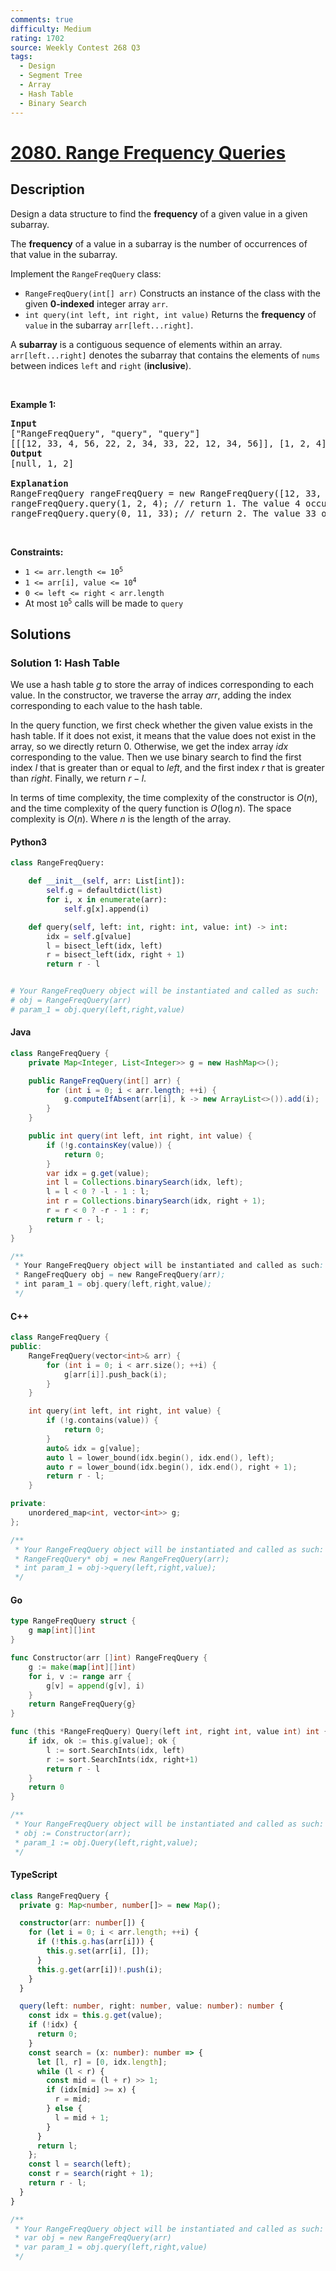 ```yaml
---
comments: true
difficulty: Medium
rating: 1702
source: Weekly Contest 268 Q3
tags:
  - Design
  - Segment Tree
  - Array
  - Hash Table
  - Binary Search
---
```


<!-- problem:start -->

# [2080. Range Frequency Queries](https://leetcode.com/problems/range-frequency-queries)


## Description

<!-- description:start -->

<p>Design a data structure to find the <strong>frequency</strong> of a given value in a given subarray.</p>

<p>The <strong>frequency</strong> of a value in a subarray is the number of occurrences of that value in the subarray.</p>

<p>Implement the <code>RangeFreqQuery</code> class:</p>

<ul>
	<li><code>RangeFreqQuery(int[] arr)</code> Constructs an instance of the class with the given <strong>0-indexed</strong> integer array <code>arr</code>.</li>
	<li><code>int query(int left, int right, int value)</code> Returns the <strong>frequency</strong> of <code>value</code> in the subarray <code>arr[left...right]</code>.</li>
</ul>

<p>A <strong>subarray</strong> is a contiguous sequence of elements within an array. <code>arr[left...right]</code> denotes the subarray that contains the elements of <code>nums</code> between indices <code>left</code> and <code>right</code> (<strong>inclusive</strong>).</p>

<p>&nbsp;</p>
<p><strong class="example">Example 1:</strong></p>

<pre>
<strong>Input</strong>
[&quot;RangeFreqQuery&quot;, &quot;query&quot;, &quot;query&quot;]
[[[12, 33, 4, 56, 22, 2, 34, 33, 22, 12, 34, 56]], [1, 2, 4], [0, 11, 33]]
<strong>Output</strong>
[null, 1, 2]

<strong>Explanation</strong>
RangeFreqQuery rangeFreqQuery = new RangeFreqQuery([12, 33, 4, 56, 22, 2, 34, 33, 22, 12, 34, 56]);
rangeFreqQuery.query(1, 2, 4); // return 1. The value 4 occurs 1 time in the subarray [33, 4]
rangeFreqQuery.query(0, 11, 33); // return 2. The value 33 occurs 2 times in the whole array.
</pre>

<p>&nbsp;</p>
<p><strong>Constraints:</strong></p>

<ul>
	<li><code>1 &lt;= arr.length &lt;= 10<sup>5</sup></code></li>
	<li><code>1 &lt;= arr[i], value &lt;= 10<sup>4</sup></code></li>
	<li><code>0 &lt;= left &lt;= right &lt; arr.length</code></li>
	<li>At most <code>10<sup>5</sup></code> calls will be made to <code>query</code></li>
</ul>

<!-- description:end -->

## Solutions

<!-- solution:start -->

### Solution 1: Hash Table

We use a hash table $g$ to store the array of indices corresponding to each value. In the constructor, we traverse the array $\textit{arr}$, adding the index corresponding to each value to the hash table.

In the query function, we first check whether the given value exists in the hash table. If it does not exist, it means that the value does not exist in the array, so we directly return $0$. Otherwise, we get the index array $\textit{idx}$ corresponding to the value. Then we use binary search to find the first index $l$ that is greater than or equal to $\textit{left}$, and the first index $r$ that is greater than $\textit{right}$. Finally, we return $r - l$.

In terms of time complexity, the time complexity of the constructor is $O(n)$, and the time complexity of the query function is $O(\log n)$. The space complexity is $O(n)$. Where $n$ is the length of the array.

<!-- tabs:start -->

#### Python3

```python
class RangeFreqQuery:

    def __init__(self, arr: List[int]):
        self.g = defaultdict(list)
        for i, x in enumerate(arr):
            self.g[x].append(i)

    def query(self, left: int, right: int, value: int) -> int:
        idx = self.g[value]
        l = bisect_left(idx, left)
        r = bisect_left(idx, right + 1)
        return r - l


# Your RangeFreqQuery object will be instantiated and called as such:
# obj = RangeFreqQuery(arr)
# param_1 = obj.query(left,right,value)
```

#### Java

```java
class RangeFreqQuery {
    private Map<Integer, List<Integer>> g = new HashMap<>();

    public RangeFreqQuery(int[] arr) {
        for (int i = 0; i < arr.length; ++i) {
            g.computeIfAbsent(arr[i], k -> new ArrayList<>()).add(i);
        }
    }

    public int query(int left, int right, int value) {
        if (!g.containsKey(value)) {
            return 0;
        }
        var idx = g.get(value);
        int l = Collections.binarySearch(idx, left);
        l = l < 0 ? -l - 1 : l;
        int r = Collections.binarySearch(idx, right + 1);
        r = r < 0 ? -r - 1 : r;
        return r - l;
    }
}

/**
 * Your RangeFreqQuery object will be instantiated and called as such:
 * RangeFreqQuery obj = new RangeFreqQuery(arr);
 * int param_1 = obj.query(left,right,value);
 */
```

#### C++

```cpp
class RangeFreqQuery {
public:
    RangeFreqQuery(vector<int>& arr) {
        for (int i = 0; i < arr.size(); ++i) {
            g[arr[i]].push_back(i);
        }
    }

    int query(int left, int right, int value) {
        if (!g.contains(value)) {
            return 0;
        }
        auto& idx = g[value];
        auto l = lower_bound(idx.begin(), idx.end(), left);
        auto r = lower_bound(idx.begin(), idx.end(), right + 1);
        return r - l;
    }

private:
    unordered_map<int, vector<int>> g;
};

/**
 * Your RangeFreqQuery object will be instantiated and called as such:
 * RangeFreqQuery* obj = new RangeFreqQuery(arr);
 * int param_1 = obj->query(left,right,value);
 */
```

#### Go

```go
type RangeFreqQuery struct {
	g map[int][]int
}

func Constructor(arr []int) RangeFreqQuery {
	g := make(map[int][]int)
	for i, v := range arr {
		g[v] = append(g[v], i)
	}
	return RangeFreqQuery{g}
}

func (this *RangeFreqQuery) Query(left int, right int, value int) int {
	if idx, ok := this.g[value]; ok {
		l := sort.SearchInts(idx, left)
		r := sort.SearchInts(idx, right+1)
		return r - l
	}
	return 0
}

/**
 * Your RangeFreqQuery object will be instantiated and called as such:
 * obj := Constructor(arr);
 * param_1 := obj.Query(left,right,value);
 */
```

#### TypeScript

```ts
class RangeFreqQuery {
  private g: Map<number, number[]> = new Map();

  constructor(arr: number[]) {
    for (let i = 0; i < arr.length; ++i) {
      if (!this.g.has(arr[i])) {
        this.g.set(arr[i], []);
      }
      this.g.get(arr[i])!.push(i);
    }
  }

  query(left: number, right: number, value: number): number {
    const idx = this.g.get(value);
    if (!idx) {
      return 0;
    }
    const search = (x: number): number => {
      let [l, r] = [0, idx.length];
      while (l < r) {
        const mid = (l + r) >> 1;
        if (idx[mid] >= x) {
          r = mid;
        } else {
          l = mid + 1;
        }
      }
      return l;
    };
    const l = search(left);
    const r = search(right + 1);
    return r - l;
  }
}

/**
 * Your RangeFreqQuery object will be instantiated and called as such:
 * var obj = new RangeFreqQuery(arr)
 * var param_1 = obj.query(left,right,value)
 */
```

<!-- tabs:end -->

<!-- solution:end -->

<!-- problem:end -->
